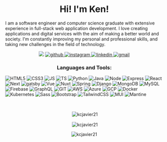 <h1 align="center">Hi! I'm Ken!</h1>

<p>I am a software engineer and computer science graduate with extensive experience in full-stack web application development. I love creating applications and digital services with the aim of making a better world and society. I'm constantly improving my personal and professional skills, and taking new challenges in the field of technology.</p>

<p align="center">
  <img src="https://komarev.com/ghpvc/?username=kcjavier21&color=blue&base=4324">
  <a href="https://github.com/scaredmeow">
    <img src="https://img.shields.io/github/followers/kcjavier21?label=Github&style=social" alt="github">
  </a>
  <a href="https://www.instagram.com/kcjavier21/">
    <img src="https://img.shields.io/badge/- -%232c3e50?label=Instagram&style=social&logo=instagram" alt="instagram">
  </a>
  <a href="https://www.linkedin.com/in/kcjavier21/">
    <img src="https://img.shields.io/badge/- -%232c3e50?label=LinkedIn&style=social&logo=linkedin" alt="linkedin">
  </a>
  <a href="mailto:kcdjavier@gmail.com">
    <img src="https://img.shields.io/badge/- -%232c3e50?label=Email&style=social&logo=gmail" alt="gmail">
  </a>
</p>



<h3 align="center">Languages and Tools:</h3>
<p align="center"> 

![HTML5](https://img.shields.io/badge/-HTML5-%232c3e50?style=for-the-badge&logo=HTML5)
![CSS3](https://img.shields.io/badge/-CSS3-%232c3e50?style=for-the-badge&logo=CSS3)
![JS](https://img.shields.io/badge/-Javascript-%232c3e50?style=for-the-badge&logo=javascript)
![TS](https://img.shields.io/badge/-typescript-%232c3e50?style=for-the-badge&logo=typescript)
![Python](https://img.shields.io/badge/-Python-%232c3e50?style=for-the-badge&logo=python)
![Java](https://img.shields.io/badge/-Java-%232c3e50?style=for-the-badge&logo=java)
![Node](https://img.shields.io/badge/-node.js-%232c3e50?style=for-the-badge&logo=nodedotjs)
![Express](https://img.shields.io/badge/-express-%232c3e50?style=for-the-badge&logo=express)
![React](https://img.shields.io/badge/-react-%232c3e50?style=for-the-badge&logo=react)
![Next](https://img.shields.io/badge/-next.js-%232c3e50?style=for-the-badge&logo=nextdotjs)
![gatsby](https://img.shields.io/badge/-gatsby-%232c3e50?style=for-the-badge&logo=gatsby)
![Vue](https://img.shields.io/badge/-vue-%232c3e50?style=for-the-badge&logo=vuedotjs)
![Nuxt](https://img.shields.io/badge/-nuxt.js-%232c3e50?style=for-the-badge&logo=nuxtdotjs)
![Spring](https://img.shields.io/badge/-Spring-%232c3e50?style=for-the-badge&logo=Spring)
![Django](https://img.shields.io/badge/-django-%232c3e50?style=for-the-badge&logo=django)
![MongoDB](https://img.shields.io/badge/-mongodb-%232c3e50?style=for-the-badge&logo=mongodb)
![MySQL](https://img.shields.io/badge/-mySQL-%232c3e50?style=for-the-badge&logo=mysql)
![Firebase](https://img.shields.io/badge/-firebase-%232c3e50?style=for-the-badge&logo=firebase)
![GraphQL](https://img.shields.io/badge/-graphql-%232c3e50?style=for-the-badge&logo=graphql)
![GIT](https://img.shields.io/badge/-git-%232c3e50?style=for-the-badge&logo=git)
![AWS](https://img.shields.io/badge/-aws-%232c3e50?style=for-the-badge&logo=amazonaws)
![Azure](https://img.shields.io/badge/-azure-%232c3e50?style=for-the-badge&logo=microsoftazure)
![GCP](https://img.shields.io/badge/-GCP-%232c3e50?style=for-the-badge&logo=googlecloud)
![Docker](https://img.shields.io/badge/-docker-%232c3e50?style=for-the-badge&logo=docker)
![Kubernetes](https://img.shields.io/badge/-kubernetes-%232c3e50?style=for-the-badge&logo=kubernetes)
![Sass](https://img.shields.io/badge/-sass-%232c3e50?style=for-the-badge&logo=sass)
![Bootstrap](https://img.shields.io/badge/-Boostrap-%232c3e50?style=for-the-badge&logo=bootstrap)
![TailwindCSS](https://img.shields.io/badge/-Tailwind-%232c3e50?style=for-the-badge&logo=tailwindcss)
![MUI](https://img.shields.io/badge/-Material%20UI-%232c3e50?style=for-the-badge&logo=mui)
![Mantine](https://img.shields.io/badge/-Mantine-%232c3e50?style=for-the-badge&logo=mantine)


<div align="center">
<p>&nbsp;</p>
<p>&nbsp;<img align="center" src="https://github-readme-stats.vercel.app/api/top-langs?username=kcjavier21&show_icons=true&locale=en&layout=compact" alt="kcjavier21" /></p>

<p>&nbsp;<img align="center" src="https://github-readme-stats.vercel.app/api?username=kcjavier21&show_icons=true&locale=en" alt="kcjavier21" /></p>

<p><img align="center" src="https://github-readme-streak-stats.herokuapp.com/?user=kcjavier21&" alt="kcjavier21" /></p>
</div>

